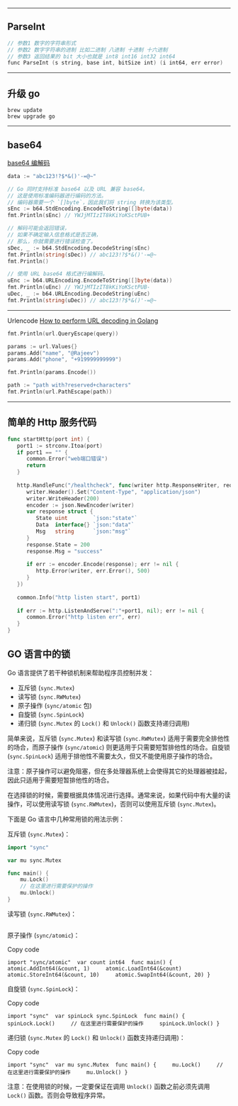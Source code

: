  ---
##  ParseInt
```go
// 参数1 数字的字符串形式  
// 参数2 数字字符串的进制 比如二进制 八进制 十进制 十六进制  
// 参数3 返回结果的 bit 大小也就是 int8 int16 int32 int64
func ParseInt (s string, base int, bitSize int) (i int64, err error)  
```

---
## 升级 go 
```shell
brew update
brew upgrade go
```

---
## base64

 [base64 编解码](http://zh.wikipedia.org/wiki/Base64)
```go
data := "abc123!?$*&()'-=@~"

// Go 同时支持标准 base64 以及 URL 兼容 base64。 
// 这是使用标准编码器进行编码的方法。 
// 编码器需要一个 `[]byte`，因此我们将 string 转换为该类型。
sEnc := b64.StdEncoding.EncodeToString([]byte(data))
fmt.Println(sEnc) // YWJjMTIzIT8kKiYoKSctPUB+

// 解码可能会返回错误，
// 如果不确定输入信息格式是否正确， 
// 那么，你就需要进行错误检查了。
sDec, _ := b64.StdEncoding.DecodeString(sEnc)
fmt.Println(string(sDec)) // abc123!?$*&()'-=@~
fmt.Println()

// 使用 URL base64 格式进行编解码。
uEnc := b64.URLEncoding.EncodeToString([]byte(data))
fmt.Println(uEnc) // YWJjMTIzIT8kKiYoKSctPUB-
uDec, _ := b64.URLEncoding.DecodeString(uEnc)
fmt.Println(string(uDec)) // abc123!?$*&()'-=@~
```

---
Urlencode
[How to perform URL decoding in Golang](https://www.urldecoder.io/golang/)

```go
fmt.Println(url.QueryEscape(query))

params := url.Values{}
params.Add("name", "@Rajeev")
params.Add("phone", "+919999999999")

fmt.Println(params.Encode())

path := "path with?reserved+characters"
fmt.Println(url.PathEscape(path))
```

---

## 简单的 Http 服务代码

```go
func startHttp(port int) {  
   port1 := strconv.Itoa(port)  
   if port1 == "" {  
      common.Error("web端口错误")  
      return  
   }  
  
   http.HandleFunc("/healthcheck", func(writer http.ResponseWriter, request *http.Request) {  
      writer.Header().Set("Content-Type", "application/json")  
      writer.WriteHeader(200)  
      encoder := json.NewEncoder(writer)  
      var response struct {  
         State uint        `json:"state"`  
         Data  interface{} `json:"data"`  
         Msg   string      `json:"msg"`  
      }  
      response.State = 200  
      response.Msg = "success"  
  
      if err := encoder.Encode(response); err != nil {  
         http.Error(writer, err.Error(), 500)  
      }  
   })  
  
   common.Info("http listen start", port1)  
  
   if err := http.ListenAndServe(":"+port1, nil); err != nil {  
      common.Error("http listen err", err)  
   }  
}
```


## GO 语言中的锁

Go 语言提供了若干种锁机制来帮助程序员控制并发：

-   互斥锁 (`sync.Mutex`)
-   读写锁 (`sync.RWMutex`)
-   原子操作 (`sync/atomic` 包)
-   自旋锁 (`sync.SpinLock`)
-   递归锁 (`sync.Mutex` 的 `Lock()` 和 `Unlock()` 函数支持递归调用)

简单来说，互斥锁 (`sync.Mutex`) 和读写锁 (`sync.RWMutex`) 适用于需要完全排他性的场合，而原子操作 (`sync/atomic`) 则更适用于只需要短暂排他性的场合。自旋锁 (`sync.SpinLock`) 适用于排他性不需要太久，但又不能使用原子操作的场合。

注意：原子操作可以避免阻塞，但在多处理器系统上会使得其它的处理器被挂起，因此只适用于需要短暂排他性的场合。

在选择锁的时候，需要根据具体情况进行选择。通常来说，如果代码中有大量的读操作，可以使用读写锁 (`sync.RWMutex`)，否则可以使用互斥锁 (`sync.Mutex`)。

下面是 Go 语言中几种常用锁的用法示例：

互斥锁 (`sync.Mutex`)：

```go
import "sync"

var mu sync.Mutex

func main() {
    mu.Lock()
    // 在这里进行需要保护的操作
    mu.Unlock()
}

```

读写锁 (`sync.RWMutex`)：

```

```

原子操作 (`sync/atomic`)：

Copy code

`import "sync/atomic"  var count int64  func main() {     atomic.AddInt64(&count, 1)     atomic.LoadInt64(&count)     atomic.StoreInt64(&count, 10)     atomic.SwapInt64(&count, 20) }`

自旋锁 (`sync.SpinLock`)：

Copy code

`import "sync"  var spinLock sync.SpinLock  func main() {     spinLock.Lock()     // 在这里进行需要保护的操作     spinLock.Unlock() }`

递归锁 (`sync.Mutex` 的 `Lock()` 和 `Unlock()` 函数支持递归调用)：

Copy code

`import "sync"  var mu sync.Mutex  func main() {     mu.Lock()     // 在这里进行需要保护的操作     mu.Unlock() }`

注意：在使用锁的时候，一定要保证在调用 `Unlock()` 函数之前必须先调用 `Lock()` 函数。否则会导致程序异常。